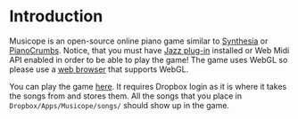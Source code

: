 # Introduction

Musicope is an open-source online piano game similar to [Synthesia][1] or [PianoCrumbs][2]. Notice, that you must have [Jazz plug-in][3] installed or Web Midi API enabled in order to be able to play the game! The game uses WebGL so please use a [web browser][4] that supports WebGL.

You can play the game [here][5]. It requires Dropbox login as it is where it takes the songs from and stores them. All the songs that you place in `Dropbox/Apps/Musicope/songs/` should show up in the game.


[1]: http://synthesiagame.com/
[2]: http://www.pianocrumbs.com/piano/
[3]: http://jazz-soft.net/
[4]: http://caniuse.com/webgl
[5]: https://musicope.github.io/game/
